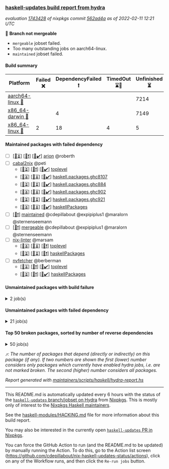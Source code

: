 ### [haskell-updates build report from hydra](https://hydra.nixos.org/jobset/nixpkgs/haskell-updates)
*evaluation [1743428](https://hydra.nixos.org/eval/1743428) of nixpkgs commit [562ad4a](https://github.com/NixOS/nixpkgs/commits/562ad4ad32ed738063e45ed9abde1a89d18f3652) as of 2022-02-11 12:21 UTC*

:red_circle: **Branch not mergeable**
  * `mergeable` jobset failed.
  * Too many outstanding jobs on aarch64-linux.
  * `maintained` jobset failed.

#### Build summary

 | Platform | Failed :x: | DependencyFailed :heavy_exclamation_mark: | TimedOut :hourglass::no_entry_sign: | Unfinished :hourglass_flowing_sand: | Success :heavy_check_mark: | 
 | --- | --- | --- | --- | --- | --- | 
 | [aarch64-linux :iphone:](https://hydra.nixos.org/eval/1743428?filter=.aarch64-linux) |  |  |  | 7214 | 3 | 
 | [x86_64-darwin :apple:](https://hydra.nixos.org/eval/1743428?filter=.x86_64-darwin) |  | 4 |  | 7149 | 5 | 
 | [x86_64-linux :penguin:](https://hydra.nixos.org/eval/1743428?filter=.x86_64-linux) | 2 | 18 | 4 | 5 | 7229 | 
#### Maintained packages with failed dependency
- [ ] [[:iphone::hourglass_flowing_sand:]](https://hydra.nixos.org/build/167194715) [[:apple::heavy_exclamation_mark:]](https://hydra.nixos.org/build/167181604) [[:penguin::heavy_check_mark:]](https://hydra.nixos.org/build/167183188) [arion](https://hydra.nixos.org/eval/1743428?filter=arion) @roberth
- [ ] [cabal2nix](https://hydra.nixos.org/eval/1743428?filter=cabal2nix) @peti
  - [[:iphone::hourglass_flowing_sand:]](https://hydra.nixos.org/build/167182793) [[:apple::heavy_exclamation_mark:]](https://hydra.nixos.org/build/167197280) [[:penguin::heavy_check_mark:]](https://hydra.nixos.org/build/167196988) [toplevel](https://hydra.nixos.org/eval/1743428?filter=cabal2nix)
  - [[:iphone::hourglass_flowing_sand:]](https://hydra.nixos.org/build/167193833) [[:apple::hourglass_flowing_sand:]](https://hydra.nixos.org/build/167199525) [[:penguin::heavy_check_mark:]](https://hydra.nixos.org/build/167180766) [haskell.packages.ghc8107](https://hydra.nixos.org/eval/1743428?filter=haskell.packages.ghc8107.cabal2nix)
  - [[:iphone::hourglass_flowing_sand:]](https://hydra.nixos.org/build/167201014) [[:apple::hourglass_flowing_sand:]](https://hydra.nixos.org/build/167199220) [[:penguin::heavy_check_mark:]](https://hydra.nixos.org/build/167195409) [haskell.packages.ghc884](https://hydra.nixos.org/eval/1743428?filter=haskell.packages.ghc884.cabal2nix)
  - [[:iphone::hourglass_flowing_sand:]](https://hydra.nixos.org/build/167181438) [[:apple::hourglass_flowing_sand:]](https://hydra.nixos.org/build/167196776) [[:penguin::heavy_check_mark:]](https://hydra.nixos.org/build/167199705) [haskell.packages.ghc902](https://hydra.nixos.org/eval/1743428?filter=haskell.packages.ghc902.cabal2nix)
  - [[:iphone::hourglass_flowing_sand:]](https://hydra.nixos.org/build/167196364) [[:apple::hourglass_flowing_sand:]](https://hydra.nixos.org/build/167194990) [[:penguin::heavy_check_mark:]](https://hydra.nixos.org/build/167193093) [haskell.packages.ghc921](https://hydra.nixos.org/eval/1743428?filter=haskell.packages.ghc921.cabal2nix)
  - [[:iphone::hourglass_flowing_sand:]](https://hydra.nixos.org/build/167188893) [[:apple::hourglass_flowing_sand:]](https://hydra.nixos.org/build/167187951) [[:penguin::heavy_check_mark:]](https://hydra.nixos.org/build/167199398) [haskellPackages](https://hydra.nixos.org/eval/1743428?filter=haskellPackages.cabal2nix)
- [ ] [[:penguin::heavy_exclamation_mark:]](https://hydra.nixos.org/build/167188180) [maintained](https://hydra.nixos.org/eval/1743428?filter=maintained) @cdepillabout @expipiplus1 @maralorn @sternenseemann
- [ ] [[:penguin::heavy_exclamation_mark:]](https://hydra.nixos.org/build/167209907) [mergeable](https://hydra.nixos.org/eval/1743428?filter=mergeable) @cdepillabout @expipiplus1 @maralorn @sternenseemann
- [ ] [nix-linter](https://hydra.nixos.org/eval/1743428?filter=nix-linter) @marsam
  - [[:iphone::hourglass_flowing_sand:]](https://hydra.nixos.org/build/167188433) [[:apple::hourglass_flowing_sand:]](https://hydra.nixos.org/build/167188588) [[:penguin::heavy_exclamation_mark:]](https://hydra.nixos.org/build/167181370) [toplevel](https://hydra.nixos.org/eval/1743428?filter=nix-linter)
  - [[:iphone::hourglass_flowing_sand:]](https://hydra.nixos.org/build/167181017) [[:apple::hourglass_flowing_sand:]](https://hydra.nixos.org/build/167182644) [[:penguin::heavy_exclamation_mark:]](https://hydra.nixos.org/build/167195220) [haskellPackages](https://hydra.nixos.org/eval/1743428?filter=haskellPackages.nix-linter)
- [ ] [nvfetcher](https://hydra.nixos.org/eval/1743428?filter=nvfetcher) @berberman
  - [[:iphone::hourglass_flowing_sand:]](https://hydra.nixos.org/build/167187477) [[:apple::heavy_exclamation_mark:]](https://hydra.nixos.org/build/167191010) [[:penguin::heavy_check_mark:]](https://hydra.nixos.org/build/167179901) [toplevel](https://hydra.nixos.org/eval/1743428?filter=nvfetcher)
  - [[:iphone::hourglass_flowing_sand:]](https://hydra.nixos.org/build/167200318) [[:apple::heavy_exclamation_mark:]](https://hydra.nixos.org/build/167199622) [[:penguin::heavy_check_mark:]](https://hydra.nixos.org/build/167198444) [haskellPackages](https://hydra.nixos.org/eval/1743428?filter=haskellPackages.nvfetcher)
#### Unmaintained packages with build failure
<details><summary>2 job(s) </summary>

- [ ] [[:iphone::hourglass_flowing_sand:]](https://hydra.nixos.org/build/167188389) [[:apple::hourglass_flowing_sand:]](https://hydra.nixos.org/build/167183109) [[:penguin::x:]](https://hydra.nixos.org/build/167183370) [haskellPackages.generics-eot](https://hydra.nixos.org/eval/1743428?filter=haskellPackages.generics-eot)  :arrow_heading_up: 1 | 5
- [ ] [[:iphone::hourglass_flowing_sand:]](https://hydra.nixos.org/build/167190251) [[:apple::hourglass_flowing_sand:]](https://hydra.nixos.org/build/167186167) [[:penguin::x:]](https://hydra.nixos.org/build/167186040) [haskellPackages.dijkstra-simple](https://hydra.nixos.org/eval/1743428?filter=haskellPackages.dijkstra-simple) 
</details>

#### Unmaintained packages with failed dependency
<details><summary>21 job(s) </summary>

- [ ] [[:iphone::hourglass_flowing_sand:]](https://hydra.nixos.org/build/167191514) [[:apple::hourglass_flowing_sand:]](https://hydra.nixos.org/build/167190450) [[:penguin::heavy_exclamation_mark:]](https://hydra.nixos.org/build/167197349) [haskellPackages.streamly-bytestring](https://hydra.nixos.org/eval/1743428?filter=haskellPackages.streamly-bytestring)  :arrow_heading_up: 6 | 8
- [ ] [[:iphone::hourglass_flowing_sand:]](https://hydra.nixos.org/build/167183418) [[:apple::hourglass_flowing_sand:]](https://hydra.nixos.org/build/167192746) [[:penguin::heavy_exclamation_mark:]](https://hydra.nixos.org/build/167189344) [haskellPackages.streamly-posix](https://hydra.nixos.org/eval/1743428?filter=haskellPackages.streamly-posix)  :arrow_heading_up: 4 | 4
- [ ] [[:iphone::hourglass_flowing_sand:]](https://hydra.nixos.org/build/167179717) [[:apple::hourglass_flowing_sand:]](https://hydra.nixos.org/build/167196360) [[:penguin::heavy_exclamation_mark:]](https://hydra.nixos.org/build/167180190) [haskellPackages.hpath-directory](https://hydra.nixos.org/eval/1743428?filter=haskellPackages.hpath-directory)  :arrow_heading_up: 3 | 3
- [ ] [[:iphone::hourglass_flowing_sand:]](https://hydra.nixos.org/build/167182667) [[:apple::hourglass_flowing_sand:]](https://hydra.nixos.org/build/167192645) [[:penguin::heavy_exclamation_mark:]](https://hydra.nixos.org/build/167180697) [haskellPackages.tar-bytestring](https://hydra.nixos.org/eval/1743428?filter=haskellPackages.tar-bytestring)  :arrow_heading_up: 1 | 1
- [ ] [[:iphone::hourglass_flowing_sand:]](https://hydra.nixos.org/build/167199461) [[:apple::hourglass_flowing_sand:]](https://hydra.nixos.org/build/167191713) [[:penguin::heavy_exclamation_mark:]](https://hydra.nixos.org/build/167192293) [haskellPackages.map-reduce-folds](https://hydra.nixos.org/eval/1743428?filter=haskellPackages.map-reduce-folds)  :arrow_heading_up: 0 | 1
- [ ] [[:iphone::hourglass_flowing_sand:]](https://hydra.nixos.org/build/167191870) [[:apple::hourglass_flowing_sand:]](https://hydra.nixos.org/build/167182885) [[:penguin::heavy_exclamation_mark:]](https://hydra.nixos.org/build/167193575) [haskellPackages.streamly-fsnotify](https://hydra.nixos.org/eval/1743428?filter=haskellPackages.streamly-fsnotify)  :arrow_heading_up: 0 | 1
- [ ] [[:iphone::hourglass_flowing_sand:]](https://hydra.nixos.org/build/167188207) [[:apple::hourglass_flowing_sand:]](https://hydra.nixos.org/build/167198005) [[:penguin::heavy_exclamation_mark:]](https://hydra.nixos.org/build/167182455) [haskellPackages.Frames-streamly](https://hydra.nixos.org/eval/1743428?filter=haskellPackages.Frames-streamly) 
- [ ] [[:iphone::hourglass_flowing_sand:]](https://hydra.nixos.org/build/167179930) [[:apple::hourglass_flowing_sand:]](https://hydra.nixos.org/build/167183718) [[:penguin::heavy_exclamation_mark:]](https://hydra.nixos.org/build/167183447) [haskellPackages.archive-tar-bytestring](https://hydra.nixos.org/eval/1743428?filter=haskellPackages.archive-tar-bytestring) 
- [ ] [cabal2nix-unstable](https://hydra.nixos.org/eval/1743428?filter=cabal2nix-unstable) 
  - [[:iphone::hourglass_flowing_sand:]](https://hydra.nixos.org/build/167190533) [[:apple::heavy_exclamation_mark:]](https://hydra.nixos.org/build/167184896) [[:penguin::heavy_check_mark:]](https://hydra.nixos.org/build/167189911) [haskell.packages.ghc8107](https://hydra.nixos.org/eval/1743428?filter=haskell.packages.ghc8107.cabal2nix-unstable)
  - [[:iphone::hourglass_flowing_sand:]](https://hydra.nixos.org/build/167198440) [[:apple::heavy_exclamation_mark:]](https://hydra.nixos.org/build/167200320) [[:penguin::heavy_check_mark:]](https://hydra.nixos.org/build/167182951) [haskell.packages.ghc884](https://hydra.nixos.org/eval/1743428?filter=haskell.packages.ghc884.cabal2nix-unstable)
  - [[:iphone::hourglass_flowing_sand:]](https://hydra.nixos.org/build/167193508) [[:apple::heavy_exclamation_mark:]](https://hydra.nixos.org/build/167195392) [[:penguin::heavy_check_mark:]](https://hydra.nixos.org/build/167189727) [haskell.packages.ghc902](https://hydra.nixos.org/eval/1743428?filter=haskell.packages.ghc902.cabal2nix-unstable)
  - [[:iphone::hourglass_flowing_sand:]](https://hydra.nixos.org/build/167180301) [[:apple::heavy_exclamation_mark:]](https://hydra.nixos.org/build/167197564) [[:penguin::heavy_check_mark:]](https://hydra.nixos.org/build/167195828) [haskell.packages.ghc921](https://hydra.nixos.org/eval/1743428?filter=haskell.packages.ghc921.cabal2nix-unstable)
  - [[:iphone::hourglass_flowing_sand:]](https://hydra.nixos.org/build/167192244) [[:apple::heavy_exclamation_mark:]](https://hydra.nixos.org/build/167191641) [[:penguin::heavy_check_mark:]](https://hydra.nixos.org/build/167200937) [haskellPackages](https://hydra.nixos.org/eval/1743428?filter=haskellPackages.cabal2nix-unstable)
- [ ] [[:iphone::hourglass_flowing_sand:]](https://hydra.nixos.org/build/167186944) [[:apple::hourglass_flowing_sand:]](https://hydra.nixos.org/build/167180266) [[:penguin::heavy_exclamation_mark:]](https://hydra.nixos.org/build/167184735) [haskellPackages.graphula](https://hydra.nixos.org/eval/1743428?filter=haskellPackages.graphula) 
- [ ] [[:iphone::hourglass_flowing_sand:]](https://hydra.nixos.org/build/167196835) [[:apple::hourglass_flowing_sand:]](https://hydra.nixos.org/build/167182851) [[:penguin::heavy_exclamation_mark:]](https://hydra.nixos.org/build/167193707) [haskellPackages.hpath-io](https://hydra.nixos.org/eval/1743428?filter=haskellPackages.hpath-io) 
- [ ] [[:iphone::hourglass_flowing_sand:]](https://hydra.nixos.org/build/167191190) [[:apple::hourglass_flowing_sand:]](https://hydra.nixos.org/build/167188378) [[:penguin::heavy_exclamation_mark:]](https://hydra.nixos.org/build/167198158) [haskellPackages.servant-streamly](https://hydra.nixos.org/eval/1743428?filter=haskellPackages.servant-streamly) 
- [ ] [[:iphone::hourglass_flowing_sand:]](https://hydra.nixos.org/build/167185080) [[:apple::hourglass_flowing_sand:]](https://hydra.nixos.org/build/167184361) [[:penguin::heavy_exclamation_mark:]](https://hydra.nixos.org/build/167194770) [haskellPackages.streamly-archive](https://hydra.nixos.org/eval/1743428?filter=haskellPackages.streamly-archive) 
- [ ] [[:iphone::hourglass_flowing_sand:]](https://hydra.nixos.org/build/167190474) [[:apple::hourglass_flowing_sand:]](https://hydra.nixos.org/build/167188910) [[:penguin::heavy_exclamation_mark:]](https://hydra.nixos.org/build/167201427) [haskellPackages.streamly-binary](https://hydra.nixos.org/eval/1743428?filter=haskellPackages.streamly-binary) 
- [ ] [[:iphone::hourglass_flowing_sand:]](https://hydra.nixos.org/build/167184875) [[:apple::hourglass_flowing_sand:]](https://hydra.nixos.org/build/167193872) [[:penguin::heavy_exclamation_mark:]](https://hydra.nixos.org/build/167198770) [haskellPackages.streamly-cassava](https://hydra.nixos.org/eval/1743428?filter=haskellPackages.streamly-cassava) 
- [ ] [[:iphone::hourglass_flowing_sand:]](https://hydra.nixos.org/build/167190153) [[:apple::hourglass_flowing_sand:]](https://hydra.nixos.org/build/167198677) [[:penguin::heavy_exclamation_mark:]](https://hydra.nixos.org/build/167182820) [haskellPackages.streamly-lmdb](https://hydra.nixos.org/eval/1743428?filter=haskellPackages.streamly-lmdb) 
</details>

#### Top 50 broken packages, sorted by number of reverse dependencies
<details><summary>50 job(s) </summary>

[haskell98](https://packdeps.haskellers.com/reverse/haskell98) :arrow_heading_up: 153  
[enumerator](https://packdeps.haskellers.com/reverse/enumerator) :arrow_heading_up: 56  
[derive](https://packdeps.haskellers.com/reverse/derive) :arrow_heading_up: 48  
[parseargs](https://packdeps.haskellers.com/reverse/parseargs) :arrow_heading_up: 42  
[MonadCatchIO-transformers](https://packdeps.haskellers.com/reverse/MonadCatchIO-transformers) :arrow_heading_up: 41  
[data-lens](https://packdeps.haskellers.com/reverse/data-lens) :arrow_heading_up: 33  
[distributed-process](https://packdeps.haskellers.com/reverse/distributed-process) :arrow_heading_up: 30  
[iteratee](https://packdeps.haskellers.com/reverse/iteratee) :arrow_heading_up: 29  
[jmacro](https://packdeps.haskellers.com/reverse/jmacro) :arrow_heading_up: 29  
[either-unwrap](https://packdeps.haskellers.com/reverse/either-unwrap) :arrow_heading_up: 25  
[HList](https://packdeps.haskellers.com/reverse/HList) :arrow_heading_up: 23  
[SciBaseTypes](https://packdeps.haskellers.com/reverse/SciBaseTypes) :arrow_heading_up: 22  
[haskelldb](https://packdeps.haskellers.com/reverse/haskelldb) :arrow_heading_up: 22  
[hsc3](https://packdeps.haskellers.com/reverse/hsc3) :arrow_heading_up: 22  
[wxdirect](https://packdeps.haskellers.com/reverse/wxdirect) :arrow_heading_up: 22  
[BiobaseTypes](https://packdeps.haskellers.com/reverse/BiobaseTypes) :arrow_heading_up: 21  
[wxc](https://packdeps.haskellers.com/reverse/wxc) :arrow_heading_up: 21  
[biocore](https://packdeps.haskellers.com/reverse/biocore) :arrow_heading_up: 20  
[secp256k1-haskell](https://packdeps.haskellers.com/reverse/secp256k1-haskell) :arrow_heading_up: 20  
[wxcore](https://packdeps.haskellers.com/reverse/wxcore) :arrow_heading_up: 20  
[attoparsec-enumerator](https://packdeps.haskellers.com/reverse/attoparsec-enumerator) :arrow_heading_up: 19  
[bytestring-show](https://packdeps.haskellers.com/reverse/bytestring-show) :arrow_heading_up: 19  
[wx](https://packdeps.haskellers.com/reverse/wx) :arrow_heading_up: 19  
[BiobaseENA](https://packdeps.haskellers.com/reverse/BiobaseENA) :arrow_heading_up: 18  
[asn1-data](https://packdeps.haskellers.com/reverse/asn1-data) :arrow_heading_up: 18  
[dbus-core](https://packdeps.haskellers.com/reverse/dbus-core) :arrow_heading_up: 18  
[gtksourceview2](https://packdeps.haskellers.com/reverse/gtksourceview2) :arrow_heading_up: 18  
[numhask](https://packdeps.haskellers.com/reverse/numhask) :arrow_heading_up: 18  
[BiobaseXNA](https://packdeps.haskellers.com/reverse/BiobaseXNA) :arrow_heading_up: 17  
[HGamer3D-Data](https://packdeps.haskellers.com/reverse/HGamer3D-Data) :arrow_heading_up: 17  
[certificate](https://packdeps.haskellers.com/reverse/certificate) :arrow_heading_up: 17  
[dbus-client](https://packdeps.haskellers.com/reverse/dbus-client) :arrow_heading_up: 17  
[gconf](https://packdeps.haskellers.com/reverse/gconf) :arrow_heading_up: 17  
[gtk-serialized-event](https://packdeps.haskellers.com/reverse/gtk-serialized-event) :arrow_heading_up: 17  
[uuid-orphans](https://packdeps.haskellers.com/reverse/uuid-orphans) :arrow_heading_up: 17  
[cuda](https://packdeps.haskellers.com/reverse/cuda) :arrow_heading_up: 16  
[happstack-jmacro](https://packdeps.haskellers.com/reverse/happstack-jmacro) :arrow_heading_up: 16  
[manatee-core](https://packdeps.haskellers.com/reverse/manatee-core) :arrow_heading_up: 16  
[monads-fd](https://packdeps.haskellers.com/reverse/monads-fd) :arrow_heading_up: 16  
[murmur3](https://packdeps.haskellers.com/reverse/murmur3) :arrow_heading_up: 16  
[tls-extra](https://packdeps.haskellers.com/reverse/tls-extra) :arrow_heading_up: 16  
[ADPfusion](https://packdeps.haskellers.com/reverse/ADPfusion) :arrow_heading_up: 15  
[MaybeT](https://packdeps.haskellers.com/reverse/MaybeT) :arrow_heading_up: 15  
[blaze-builder-enumerator](https://packdeps.haskellers.com/reverse/blaze-builder-enumerator) :arrow_heading_up: 15  
[clash-prelude](https://packdeps.haskellers.com/reverse/clash-prelude) :arrow_heading_up: 15  
[hetero-dict](https://packdeps.haskellers.com/reverse/hetero-dict) :arrow_heading_up: 15  
[hsx-jmacro](https://packdeps.haskellers.com/reverse/hsx-jmacro) :arrow_heading_up: 15  
[apiary](https://packdeps.haskellers.com/reverse/apiary) :arrow_heading_up: 14  
[classyplate](https://packdeps.haskellers.com/reverse/classyplate) :arrow_heading_up: 14  
[happstack-authenticate](https://packdeps.haskellers.com/reverse/happstack-authenticate) :arrow_heading_up: 14  
</details>


*:arrow_heading_up:: The number of packages that depend (directly or indirectly) on this package (if any). If two numbers are shown the first (lower) number considers only packages which currently have enabled hydra jobs, i.e. are not marked broken. The second (higher) number considers all packages.*

*Report generated with [maintainers/scripts/haskell/hydra-report.hs](https://github.com/NixOS/nixpkgs/blob/haskell-updates/maintainers/scripts/haskell/hydra-report.sh)*


----------------------------------------------------------------------

This README.md is automatically updated every 6 hours with the status of the
[`haskell-updates` branch/jobset on Hydra](https://hydra.nixos.org/jobset/nixpkgs/haskell-updates)
from [Nixpkgs](https://github.com/NixOS/nixpkgs).  This is mostly only of
interest to the [Nixpkgs Haskell maintainers](https://github.com/orgs/NixOS/teams/haskell).

See the
[haskell-modules/HACKING.md](https://github.com/NixOS/nixpkgs/blob/haskell-updates/pkgs/development/haskell-modules/HACKING.md)
file for more information about this build report.

You may also be interested in the currently open
[`haskell-updates` PR in Nixpkgs](https://github.com/nixos/nixpkgs/pulls?q=is%3Apr+is%3Aopen+head%3Ahaskell-updates).

You can force the GitHub Action to run (and the README.md to be updated) by
manually running the Action.  To do this, go to the Action list screen
(https://github.com/cdepillabout/nix-haskell-updates-status/actions),
click on any of the Workflow runs, and then click the `Re-run jobs` button.
